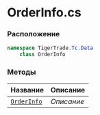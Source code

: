 
# OrderInfo.cs
### Расположение
```csharp
namespace TigerTrade.Tc.Data  
    class OrderInfo
```

### Методы
| Название | Описание |
| --- | --- |
| [`OrderInfo`](./Методы/OrderInfo.md) | *Описание* |
